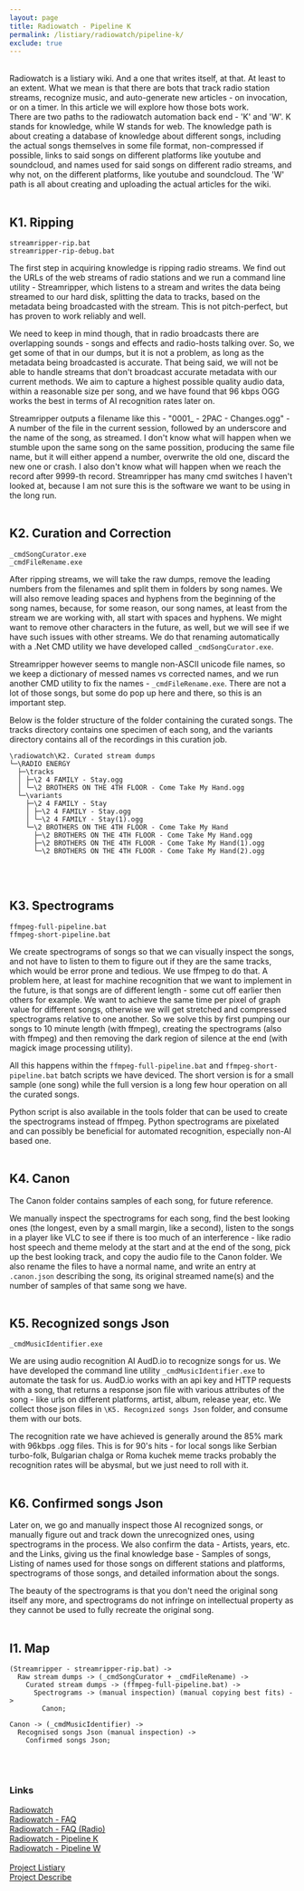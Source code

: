 ```yaml
---
layout: page
title: Radiowatch - Pipeline K
permalink: /listiary/radiowatch/pipeline-k/
exclude: true
---
```

<br>
Radiowatch is a listiary wiki. And a one that writes itself, at that. At least to an extent.
What we mean is that there are bots that track radio station streams, recognize music, and auto-generate new articles - on invocation, or on a timer.
In this article we will explore how those bots work.
<br>
There are two paths to the radiowatch automation back end - 'K' and 'W'.
K stands for knowledge, while W stands for web. The knowledge path is about creating a database of knowledge about different songs, including the actual songs themselves in some file format, non-compressed if possible, links to said songs on different platforms like youtube and soundcloud, and names used for said songs on different radio streams, and why not, on the different platforms, like youtube and soundcloud. The 'W' path is all about creating and uploading the actual articles for the wiki.
<br>
<br>


## K1. Ripping

`streamripper-rip.bat`  
`streamripper-rip-debug.bat`  
  
The first step in acquiring knowledge is ripping radio streams. We find out the URLs of the web streams of radio stations and we run a command line utility - Streamripper, which listens to a stream and writes the data being streamed to our hard disk, splitting the data to tracks, based on the metadata being broadcasted with the stream. This is not pitch-perfect, but has proven to work reliably and well. 

We need to keep in mind though, that in radio broadcasts there are overlapping sounds - songs and effects and radio-hosts talking over. So, we get some of that in our dumps, but it is not a problem, as long as the metadata being broadcasted is accurate. That being said, we will not be able to handle streams that don't broadcast accurate metadata with our current methods. We aim to capture a highest possible quality audio data, within a reasonable size per song, and we have found that 96 kbps OGG works the best in terms of AI recognition rates later on.

Streamripper outputs a filename like this - "0001_ - 2PAC - Changes.ogg" - A number of the file in the current session, followed by an underscore and the name of the song, as streamed. I don't know what will happen when we stumble upon the same song on the same possition, producing the same file name, but it will either append a number, overwrite the old one, discard the new one or crash. I also don't know what will happen when we reach the record after 9999-th record. Streamripper has many cmd switches I haven't looked at, because I am not sure this is the software we want to be using in the long run.
<br>
<br>


## K2. Curation and Correction

`_cmdSongCurator.exe`  
`_cmdFileRename.exe`

After ripping streams, we will take the raw dumps, remove the leading numbers from the filenames and split them in folders by song names. We will also remove leading spaces and hyphens from the beginning of the song names, because, for some reason, our song names, at least from the stream we are working with, all start with spaces and hyphens. We might want to remove other characters in the future, as well, but we will see if we have such issues with other streams. We do that renaming automatically with a .Net CMD utility we have developed called `_cmdSongCurator.exe`.

Streamripper however seems to mangle non-ASCII unicode file names, so we keep a dictionary of messed names vs corrected names, and we run another CMD utility to fix the names - `_cmdFileRename.exe`. There are not a lot of those songs, but some do pop up here and there, so this is an important step.

Below is the folder structure of the folder containing the curated songs. The tracks directory contains one specimen of each song, and the variants directory contains all of the recordings in this curation job.

```
\radiowatch\K2. Curated stream dumps
└─\RADIO ENERGY
  ├─\tracks
  │ ├─\2 4 FAMILY - Stay.ogg
  │ └─\2 BROTHERS ON THE 4TH FLOOR - Come Take My Hand.ogg
  └─\variants
    ├─\2 4 FAMILY - Stay
    │ ├─\2 4 FAMILY - Stay.ogg
    │ └─\2 4 FAMILY - Stay(1).ogg
    └─\2 BROTHERS ON THE 4TH FLOOR - Come Take My Hand
      ├─\2 BROTHERS ON THE 4TH FLOOR - Come Take My Hand.ogg
      ├─\2 BROTHERS ON THE 4TH FLOOR - Come Take My Hand(1).ogg
      └─\2 BROTHERS ON THE 4TH FLOOR - Come Take My Hand(2).ogg
```
<br>
<br>

## K3. Spectrograms

`ffmpeg-full-pipeline.bat`  
`ffmpeg-short-pipeline.bat`

We create spectrograms of songs so that we can visually inspect the songs, and not have to listen to them to figure out if they are the same tracks, which would be error prone and tedious. We use ffmpeg to do that. A problem here, at least for machine recognition that we want to implement in the future, is that songs are of different length - some cut off earlier then others for example. We want to achieve the same time per pixel of graph value for different songs, otherwise we will get stretched and compressed spectrograms relative to one another. So we solve this by first pumping our songs to 10 minute length (with ffmpeg), creating the spectrograms (also with ffmpeg) and then removing the dark region of silence at the end (with magick image processing utility). 

All this happens within the `ffmpeg-full-pipeline.bat` and `ffmpeg-short-pipeline.bat` batch scripts we have deviced. The short version is for a small sample (one song) while the full version is a long few hour operation on all the curated songs.

Python script is also available in the tools folder that can be used to create the spectrograms instead of ffmpeg. Python spectrograms are pixelated and can possibly be beneficial for automated recognition, especially non-AI based one.
<br>
<br>


## K4. Canon

The Canon folder contains samples of each song, for future reference.

We manually inspect the spectrograms for each song, find the best looking ones (the longest, even by a small margin, like a second), listen to the songs in a player like VLC to see if there is too much of an interference - like radio host speech and theme melody at the start and at the end of the song, pick up the best looking track, and copy the audio file to the Canon folder. We also rename the files to have a normal name, and write an entry at `.canon.json` describing the song, its original streamed name(s) and the number of samples of that same song we have.
<br>
<br>


## K5. Recognized songs Json

`_cmdMusicIdentifier.exe`

We are using audio recognition AI AudD.io to recognize songs for us. We have developed the command line utility `_cmdMusicIdentifier.exe` to automate the task for us. AudD.io works with an api key and HTTP requests with a song, that returns a response json file with various attributes of the song - like urls on different platforms, artist, album, release year, etc. We collect those json files in `\K5. Recognized songs Json` folder, and consume them with our bots.

The recognition rate we have achieved is generally around the 85% mark with 96kbps .ogg files. This is for 90's hits - for local songs like Serbian turbo-folk, Bulgarian chalga or Roma kuchek meme tracks probably the recognition rates will be abysmal, but we just need to roll with it.
<br>
<br>


## K6. Confirmed songs Json

Later on, we go and manually inspect those AI recognized songs, or manually figure out and track down the unrecognized ones, using spectrograms in the process. We also confirm the data - Artists, years, etc. and the Links, giving us the final knowledge base - Samples of songs, Listing of names used for those songs on different stations and platforms, spectrograms of those songs, and detailed information about the songs.

The beauty of the spectrograms is that you don't need the original song itself any more, and spectrograms do not infringe on intellectual property as they cannot be used to fully recreate the original song.
<br>
<br>


## I1. Map
```
(Streamripper - streamripper-rip.bat) ->
  Raw stream dumps -> (_cmdSongCurator + _cmdFileRename) ->
    Curated stream dumps -> (ffmpeg-full-pipeline.bat) ->
      Spectrograms -> (manual inspection) (manual copying best fits) ->
        Canon;

Canon -> (_cmdMusicIdentifier) ->
  Recognised songs Json (manual inspection) ->
    Confirmed songs Json;
```
<br>
<br>

### Links
[Radiowatch](/listiary/radiowatch/)<br>
[Radiowatch - FAQ](/listiary/radiowatch/ifaq/)<br>
[Radiowatch - FAQ (Radio)](/listiary/radiowatch/rfaq/)<br>
[Radiowatch - Pipeline K](/listiary/radiowatch/pipeline-k/)<br>
[Radiowatch - Pipeline W](/listiary/radiowatch/pipeline-w/)<br>
<br>
[Project Listiary](/listiary/)<br>
[Project Describe](/language/)